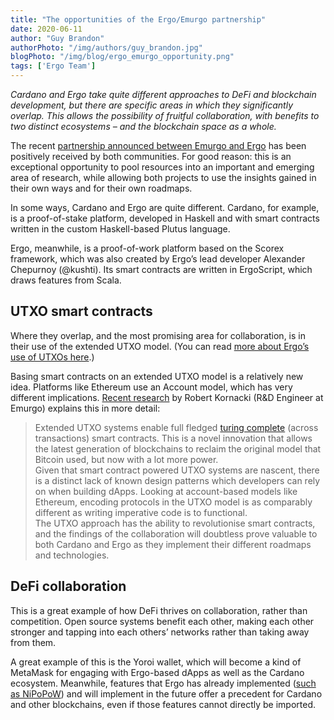 ```yaml
---
title: "The opportunities of the Ergo/Emurgo partnership"
date: 2020-06-11
author: "Guy Brandon"
authorPhoto: "/img/authors/guy_brandon.jpg"
blogPhoto: "/img/blog/ergo_emurgo_opportunity.png"
tags: ['Ergo Team']
---
```


_Cardano and Ergo take quite different approaches to DeFi and blockchain development, but there are specific areas in which they significantly overlap. This allows the possibility of fruitful collaboration, with benefits to two distinct ecosystems – and the blockchain space as a whole._

The recent [partnership announced between Emurgo and Ergo](https://ergoplatform.org/en/blog/2020_06_09_press_release/) has been positively received by both communities. For good reason: this is an exceptional opportunity to pool resources into an important and emerging area of research, while allowing both projects to use the insights gained in their own ways and for their own roadmaps. 

In some ways, Cardano and Ergo are quite different. Cardano, for example, is a proof-of-stake platform, developed in Haskell and with smart contracts written in the custom Haskell-based Plutus language.

Ergo, meanwhile, is a proof-of-work platform based on the Scorex framework, which was also created by Ergo’s lead developer Alexander Chepurnoy (@kushti). Its smart contracts are written in ErgoScript, which draws features from Scala.

## UTXO smart contracts

Where they overlap, and the most promising area for collaboration, is in their use of the extended UTXO model. (You can read [more about Ergo’s use of UTXOs here](https://ergoplatform.org/en/blog/2020_03_03_building_utxo/).)

Basing smart contracts on an extended UTXO model is a relatively new idea. Platforms like Ethereum use an Account model, which has very different implications. [Recent research](https://github.com/Emurgo/Emurgo-Research/blob/master/smart-contracts/High%20Level%20Design%20Patterns%20In%20Extended%20UTXO%20Systems.md) by Robert Kornacki (R&D Engineer at Emurgo) explains this in more detail:

> Extended UTXO systems enable full fledged [turing complete](https://arxiv.org/abs/1806.10116) (across transactions) smart contracts. This is a novel innovation that allows the latest generation of blockchains to reclaim the original model that Bitcoin used, but now with a lot more power.  
> Given that smart contract powered UTXO systems are nascent, there is a distinct lack of known design patterns which developers can rely on when building dApps. Looking at account-based models like Ethereum, encoding protocols in the UTXO model is as comparably different as writing imperative code is to functional.  
> The UTXO approach has the ability to revolutionise smart contracts, and the findings of the collaboration will doubtless prove valuable to both Cardano and Ergo as they implement their different roadmaps and technologies. 

## DeFi collaboration

This is a great example of how DeFi thrives on collaboration, rather than competition. Open source systems benefit each other, making each other stronger and tapping into each others’ networks rather than taking away from them. 

A great example of this is the Yoroi wallet, which will become a kind of MetaMask for engaging with Ergo-based dApps as well as the Cardano ecosystem. Meanwhile, features that Ergo has already implemented ([such as NiPoPoW](https://ergoplatform.org/en/blog/2020_05_1_spv_security/)) and will implement in the future offer a precedent for Cardano and other blockchains, even if those features cannot directly be imported.
